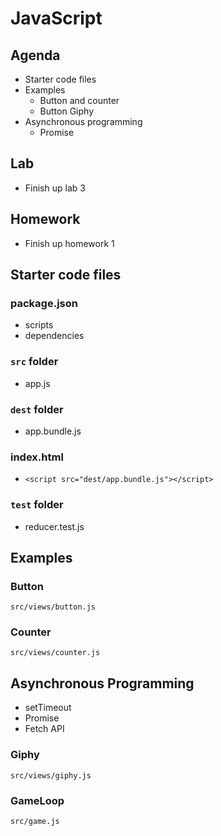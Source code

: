 # JavaScript



## Agenda

* Starter code files
* Examples
    * Button and counter
    * Button Giphy
* Asynchronous programming
    * Promise


## Lab

* Finish up lab 3


## Homework

* Finish up homework 1



## Starter code files


### package.json

* scripts
* dependencies


### `src` folder

* app.js


### `dest` folder

* app.bundle.js


### index.html

* `<script src="dest/app.bundle.js"></script>`


### `test` folder

* reducer.test.js



## Examples


### Button

`src/views/button.js`


### Counter

`src/views/counter.js`




## Asynchronous Programming

* setTimeout
* Promise
* Fetch API


### Giphy

`src/views/giphy.js`


### GameLoop

`src/game.js`
